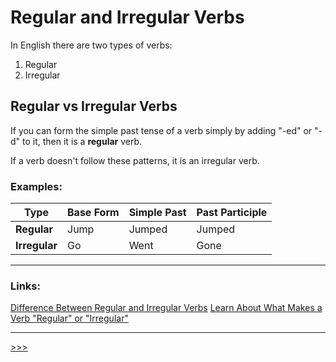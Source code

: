 # Regular and Irregular Verbs

In English there are two types of verbs:

1. Regular
2. Irregular

## Regular vs Irregular Verbs

If you can form the simple past tense of a verb simply by adding "-ed" or "-d" to it, then it is a **regular** verb.

If a verb doesn't follow these patterns, it is an irregular verb.

### Examples:

| Type          | Base Form | Simple Past | Past Participle |
| ------------- | --------- | ----------- | --------------- |
| **Regular**   | Jump      | Jumped      | Jumped          |
| **Irregular** | Go        | Went        | Gone            |

---

### Links:

[Difference Between Regular and Irregular Verbs](https://keydifferences.com/difference-between-regular-and-irregular-verbs.html)
[Learn About What Makes a Verb "Regular" or "Irregular"](https://languagetool.org/insights/post/grammar-regular-vs-irregular-verbs/)

---

[>>>](./MostCommonVerbs.md)
